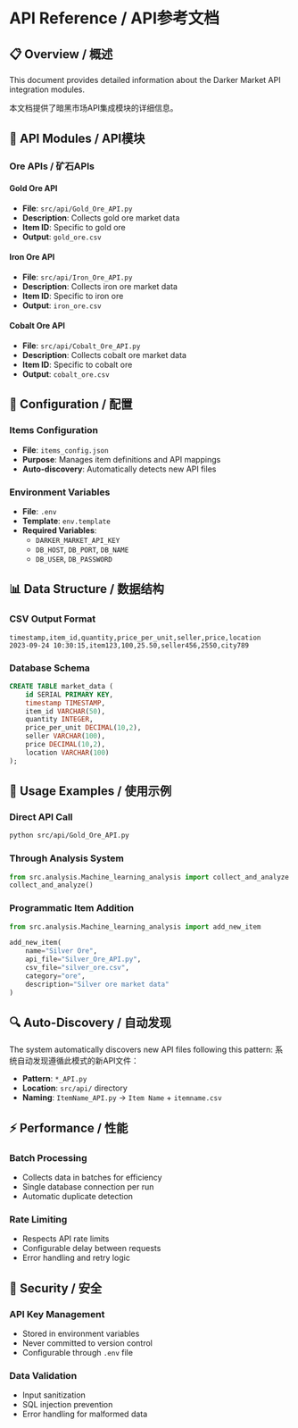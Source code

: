 # API Reference / API参考文档

## 📋 Overview / 概述

This document provides detailed information about the Darker Market API integration modules.

本文档提供了暗黑市场API集成模块的详细信息。

## 🔗 API Modules / API模块

### Ore APIs / 矿石APIs

#### Gold Ore API
- **File**: `src/api/Gold_Ore_API.py`
- **Description**: Collects gold ore market data
- **Item ID**: Specific to gold ore
- **Output**: `gold_ore.csv`

#### Iron Ore API  
- **File**: `src/api/Iron_Ore_API.py`
- **Description**: Collects iron ore market data
- **Item ID**: Specific to iron ore
- **Output**: `iron_ore.csv`

#### Cobalt Ore API
- **File**: `src/api/Cobalt_Ore_API.py`
- **Description**: Collects cobalt ore market data
- **Item ID**: Specific to cobalt ore
- **Output**: `cobalt_ore.csv`

## 🔧 Configuration / 配置

### Items Configuration
- **File**: `items_config.json`
- **Purpose**: Manages item definitions and API mappings
- **Auto-discovery**: Automatically detects new API files

### Environment Variables
- **File**: `.env`
- **Template**: `env.template`
- **Required Variables**:
  - `DARKER_MARKET_API_KEY`
  - `DB_HOST`, `DB_PORT`, `DB_NAME`
  - `DB_USER`, `DB_PASSWORD`

## 📊 Data Structure / 数据结构

### CSV Output Format
```csv
timestamp,item_id,quantity,price_per_unit,seller,price,location
2023-09-24 10:30:15,item123,100,25.50,seller456,2550,city789
```

### Database Schema
```sql
CREATE TABLE market_data (
    id SERIAL PRIMARY KEY,
    timestamp TIMESTAMP,
    item_id VARCHAR(50),
    quantity INTEGER,
    price_per_unit DECIMAL(10,2),
    seller VARCHAR(100),
    price DECIMAL(10,2),
    location VARCHAR(100)
);
```

## 🚀 Usage Examples / 使用示例

### Direct API Call
```bash
python src/api/Gold_Ore_API.py
```

### Through Analysis System
```python
from src.analysis.Machine_learning_analysis import collect_and_analyze
collect_and_analyze()
```

### Programmatic Item Addition
```python
from src.analysis.Machine_learning_analysis import add_new_item

add_new_item(
    name="Silver Ore",
    api_file="Silver_Ore_API.py",
    csv_file="silver_ore.csv",
    category="ore",
    description="Silver ore market data"
)
```

## 🔍 Auto-Discovery / 自动发现

The system automatically discovers new API files following this pattern:
系统自动发现遵循此模式的新API文件：

- **Pattern**: `*_API.py`
- **Location**: `src/api/` directory
- **Naming**: `ItemName_API.py` → `Item Name` + `itemname.csv`

## ⚡ Performance / 性能

### Batch Processing
- Collects data in batches for efficiency
- Single database connection per run
- Automatic duplicate detection

### Rate Limiting
- Respects API rate limits
- Configurable delay between requests
- Error handling and retry logic

## 🔐 Security / 安全

### API Key Management
- Stored in environment variables
- Never committed to version control
- Configurable through `.env` file

### Data Validation
- Input sanitization
- SQL injection prevention
- Error handling for malformed data

